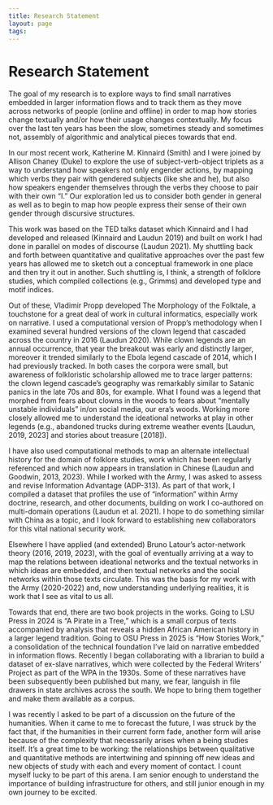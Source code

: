 ```yaml
---
title: Research Statement
layout: page
tags: 
---
```


# Research Statement

The goal of my research is to explore ways to find small narratives embedded in larger information flows and to track them as they move across networks of people (online and offline) in order to map how stories change textually and/or how their usage changes contextually. My focus over the last ten years has been the slow, sometimes steady and sometimes not, assembly of algorithmic and analytical pieces towards that end.

In our most recent work, Katherine M. Kinnaird (Smith) and I were joined by Allison Chaney (Duke) to explore the use of subject-verb-object triplets as a way to understand how speakers not only engender actions, by mapping which verbs they pair with gendered subjects (like she and he), but also how speakers engender themselves through the verbs they choose to pair with their own “I.” Our exploration led us to consider both gender in general as well as to begin to map how people express their sense of their own gender through discursive structures.

This work was based on the TED talks dataset which Kinnaird and I had developed and released (Kinnaird and Laudun 2019) and built on work I had done in parallel on modes of discourse (Laudun 2021). My shuttling back and forth between quantitative and qualitative approaches over the past few years has allowed me to sketch out a conceptual framework in one place and then try it out in another. Such shuttling is, I think, a strength of folklore studies, which compiled collections (e.g., Grimms) and developed type and motif indices. 

Out of these, Vladimir Propp developed The Morphology of the Folktale, a touchstone for a great deal of work in cultural informatics, especially work on narrative. I used a computational version of Propp’s methodology when I examined several hundred versions of the clown legend that cascaded across the country in 2016 (Laudun 2020). While clown legends are an annual occurrence, that year the breakout was early and distinctly larger, moreover it trended similarly to the Ebola legend cascade of 2014, which I had previously tracked. In both cases the corpora were small, but awareness of folkloristic scholarship allowed me to trace larger patterns: the clown legend cascade’s geography was remarkably similar to Satanic panics in the late 70s and 80s, for example. What I found was a legend that morphed from fears about clowns in the woods to fears about “mentally unstable individuals” in/on social media, our era’s woods. Working more closely allowed me to understand the ideational networks at play in other legends (e.g., abandoned trucks during extreme weather events [Laudun, 2019, 2023] and stories about treasure [2018]). 

I have also used computational methods to map an alternate intellectual history for the domain of folklore studies, work which has been regularly referenced and which now appears in translation in Chinese (Laudun and Goodwin, 2013, 2023). While I worked with the Army, I was asked to assess and revise Information Advantage (ADP-313). As part of that work, I compiled a dataset that profiles the use of “information” within Army doctrine, research, and other documents, building on work I co-authored on multi-domain operations (Laudun et al. 2021). I hope to do something similar with China as a topic, and I look forward to establishing new collaborators for this vital national security work. 

Elsewhere I have applied (and extended) Bruno Latour’s actor-network theory (2016, 2019, 2023), with the goal of eventually arriving at a way to map the relations between ideational networks and the textual networks in which ideas are embedded, and then textual networks and the social networks within those texts circulate. This was the basis for my work with the Army (2020-2022) and, now understanding underlying realities, it is work that I see as vital to us all.

Towards that end, there are two book projects in the works. Going to LSU Press in 2024 is “A Pirate in a Tree,” which is a small corpus of texts accompanied by analysis that reveals a hidden African American history in a larger legend tradition. Going to OSU Press in 2025 is “How Stories Work,” a consolidation of the technical foundation I’ve laid on narrative embedded in information flows. Recently I began collaborating with a librarian to build a dataset of ex-slave narratives, which were collected by the Federal Writers’ Project as part of the WPA in the 1930s. Some of these narratives have been subsequently been published but many, we fear, languish in file drawers in state archives across the south. We hope to bring them together and make them available as a corpus.

I was recently I asked to be part of a discussion on the future of the humanities. When it came to me to forecast the future, I was struck by the fact that, if the humanities in their current form fade, another form will arise because of the complexity that necessarily arises when a being studies itself. It’s a great time to be working: the relationships between qualitative and quantitative methods are intertwining and spinning off new ideas and new objects of study with each and every moment of contact. I count myself lucky to be part of this arena. I am senior enough to understand the importance of building infrastructure for others, and still junior enough in my own journey to be excited.